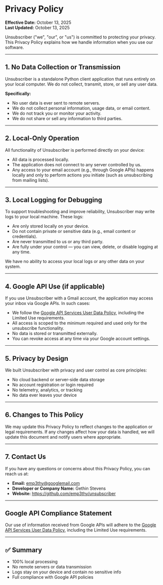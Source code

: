 # Privacy Policy

**Effective Date:** October 13, 2025  
**Last Updated:** October 13, 2025

Unsubscriber ("we", "our", or "us") is committed to protecting your privacy. This Privacy Policy explains how we handle information when you use our software.

---

## 1. No Data Collection or Transmission

Unsubscriber is a standalone Python client application that runs entirely on your local computer. We do not collect, transmit, store, or sell any user data.

**Specifically:**
- No user data is ever sent to remote servers.
- We do not collect personal information, usage data, or email content.
- We do not track you or monitor your activity.
- We do not share or sell any information to third parties.

---

## 2. Local-Only Operation

All functionality of Unsubscriber is performed directly on your device:
- All data is processed locally.
- The application does not connect to any server controlled by us.
- Any access to your email account (e.g., through Google APIs) happens locally and only to perform actions you initiate (such as unsubscribing from mailing lists).

---

## 3. Local Logging for Debugging

To support troubleshooting and improve reliability, Unsubscriber may write logs to your local machine. These logs:
- Are only stored locally on your device.
- Do not contain private or sensitive data (e.g., email content or credentials).
- Are never transmitted to us or any third party.
- Are fully under your control — you can view, delete, or disable logging at any time.

We have no ability to access your local logs or any other data on your system.

---

## 4. Google API Use (if applicable)

If you use Unsubscriber with a Gmail account, the application may access your inbox via Google APIs. In such cases:
- We follow the [Google API Services User Data Policy](https://developers.google.com/terms/api-services-user-data-policy), including the Limited Use requirements.
- All access is scoped to the minimum required and used only for the unsubscribe functionality.
- No data is stored or transmitted externally.
- You can revoke access at any time via your Google account settings.

---

## 5. Privacy by Design

We built Unsubscriber with privacy and user control as core principles:
- No cloud backend or server-side data storage
- No account registration or login required
- No telemetry, analytics, or tracking
- No data ever leaves your device

---

## 6. Changes to This Policy

We may update this Privacy Policy to reflect changes to the application or legal requirements. If any changes affect how your data is handled, we will update this document and notify users where appropriate.

---

## 7. Contact Us

If you have any questions or concerns about this Privacy Policy, you can reach us at:

- **Email:** emp3thy@googlemail.com
- **Developer or Company Name:** Gethin Stevens
- **Website:**  https://github.com/emp3thy/unsubscriber

---

## Google API Compliance Statement

Our use of information received from Google APIs will adhere to the [Google API Services User Data Policy](https://developers.google.com/terms/api-services-user-data-policy), including the Limited Use requirements.

---

## ✅ Summary

- 100% local processing  
- No remote servers or data transmission  
- Logs stay on your device and contain no sensitive info  
- Full compliance with Google API policies
